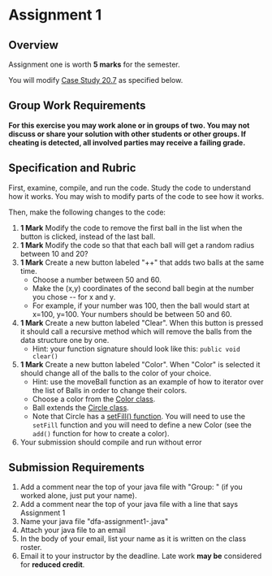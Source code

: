 # Assignment 1

## Overview
Assignment one is worth **5 marks** for the semester.

You will modify [Case Study 20.7](MultipleBounceBall.java) as specified below.

## Group Work Requirements

**For this exercise you may work alone or in groups of two.  You may not discuss or share your solution with other students or other groups.  If cheating is detected, all involved parties may receive a failing grade.**

## Specification and Rubric

First, examine, compile, and run the code.  Study the code to understand how it works.  You may wish to modify parts of the code to see how it works.  

Then, make the following changes to the code:

1. **1 Mark** Modify the code to remove the first ball in the list when the button is clicked, instead of the last ball.
2. **1 Mark** Modify the code so that that each ball will get a random radius between 10 and 20?
3. **1 Mark** Create a new button labeled "++" that adds two balls at the same time.  
   - Choose a number between 50 and 60.  
   - Make the (x,y) coordinates of the second ball begin at the number you chose -- for x and y.  
   - For example, if your number was 100, then the ball would start at x=100, y=100.  Your numbers should be between 50 and 60.
4. **1 Mark** Create a new button labeled "Clear".  When this button is pressed it should call a recursive method which will remove the balls from the data structure one by one.
    - Hint: your function signature should look like this: `public void clear()`
5. **1 Mark** Create a new button labeled "Color".  When "Color" is selected it should change all of the balls to the color of your choice.
    - Hint: use the moveBall function as an example of how to iterator over the list of Balls in order to change their colors.
    - Choose a color from the [Color class](https://docs.oracle.com/javafx/2/api/javafx/scene/paint/Color.html).
    - Ball extends the [Circle class](https://docs.oracle.com/javase/8/javafx/api/javafx/scene/shape/Circle.html).  
    - Note that Circle has a [setFill() function](https://docs.oracle.com/javase/8/javafx/api/javafx/scene/shape/Shape.html#setFill-javafx.scene.paint.Paint-).  You will need to use the `setFill` function and you will need to define a new Color (see the `add()` function for how to create a color).
6. Your submission should compile and run without error

## Submission Requirements


1. Add a comment near the top of your java file with "Group: <yourname> <otherpersonsname>" (if you worked alone, just put your name).
2. Add a comment near the top of your java file with a line that says Assignment 1
3. Name your java file "dfa-assignment1-<yourname>.java"
3. Attach your java file to an email
4. In the body of your email, list your name as it is written on the class roster.
5. Email it to your instructor by the deadline.  Late work **may be** considered for **reduced credit**.
